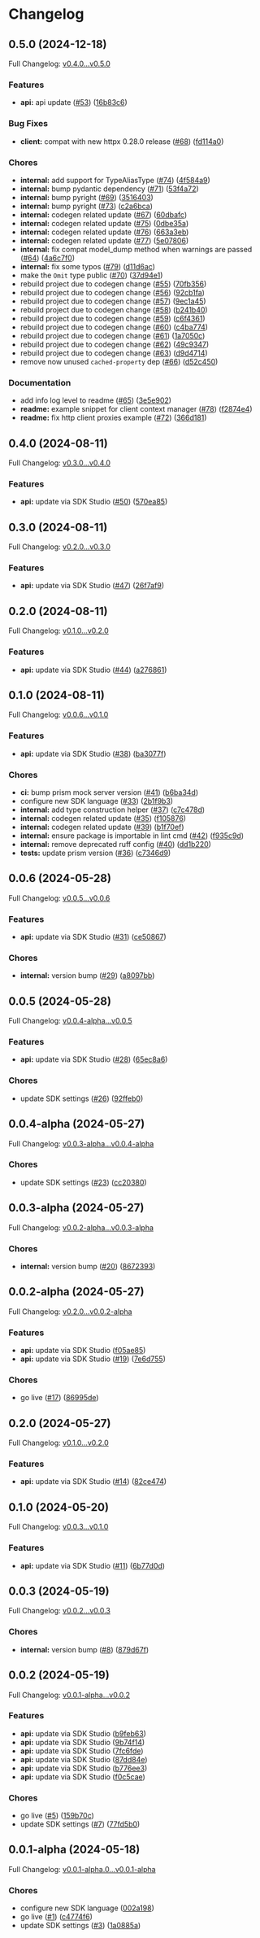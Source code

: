 # Changelog

## 0.5.0 (2024-12-18)

Full Changelog: [v0.4.0...v0.5.0](https://github.com/AltermindLabs/altmind-python/compare/v0.4.0...v0.5.0)

### Features

* **api:** api update ([#53](https://github.com/AltermindLabs/altmind-python/issues/53)) ([16b83c6](https://github.com/AltermindLabs/altmind-python/commit/16b83c67f7b6e2b13f6f32f996db250d59fd90fa))


### Bug Fixes

* **client:** compat with new httpx 0.28.0 release ([#68](https://github.com/AltermindLabs/altmind-python/issues/68)) ([fd114a0](https://github.com/AltermindLabs/altmind-python/commit/fd114a0200f887d59e0c759cebc0c4f88842dbee))


### Chores

* **internal:** add support for TypeAliasType ([#74](https://github.com/AltermindLabs/altmind-python/issues/74)) ([4f584a9](https://github.com/AltermindLabs/altmind-python/commit/4f584a9e5b23b44ad35f8f786de01f91eb428a7e))
* **internal:** bump pydantic dependency ([#71](https://github.com/AltermindLabs/altmind-python/issues/71)) ([53f4a72](https://github.com/AltermindLabs/altmind-python/commit/53f4a72ba261eff241b1533f0b99772ec57d7ca1))
* **internal:** bump pyright ([#69](https://github.com/AltermindLabs/altmind-python/issues/69)) ([3516403](https://github.com/AltermindLabs/altmind-python/commit/3516403a69a857670a509bf143eadf7e8e7275e9))
* **internal:** bump pyright ([#73](https://github.com/AltermindLabs/altmind-python/issues/73)) ([c2a6bca](https://github.com/AltermindLabs/altmind-python/commit/c2a6bca5fb3491f2320bb52a2841884222e9f027))
* **internal:** codegen related update ([#67](https://github.com/AltermindLabs/altmind-python/issues/67)) ([60dbafc](https://github.com/AltermindLabs/altmind-python/commit/60dbafc7287442cee6db6557a4c985090ba5ecf2))
* **internal:** codegen related update ([#75](https://github.com/AltermindLabs/altmind-python/issues/75)) ([0dbe35a](https://github.com/AltermindLabs/altmind-python/commit/0dbe35a44291a05aba57d06d709b1013d5897bb1))
* **internal:** codegen related update ([#76](https://github.com/AltermindLabs/altmind-python/issues/76)) ([663a3eb](https://github.com/AltermindLabs/altmind-python/commit/663a3eb435303928030a4b3302c90ed77eb3c1be))
* **internal:** codegen related update ([#77](https://github.com/AltermindLabs/altmind-python/issues/77)) ([5e07806](https://github.com/AltermindLabs/altmind-python/commit/5e078066ac9150ccc8fc73460576e139e8d0c06e))
* **internal:** fix compat model_dump method when warnings are passed ([#64](https://github.com/AltermindLabs/altmind-python/issues/64)) ([4a6c7f0](https://github.com/AltermindLabs/altmind-python/commit/4a6c7f0d2ca66800eec670024c14858699bc95ba))
* **internal:** fix some typos ([#79](https://github.com/AltermindLabs/altmind-python/issues/79)) ([d11d6ac](https://github.com/AltermindLabs/altmind-python/commit/d11d6aced7b4840a0355c76c2b8917da457b349c))
* make the `Omit` type public ([#70](https://github.com/AltermindLabs/altmind-python/issues/70)) ([37d94e1](https://github.com/AltermindLabs/altmind-python/commit/37d94e19a5ff59e316cbf8a246d766acd40bc6a0))
* rebuild project due to codegen change ([#55](https://github.com/AltermindLabs/altmind-python/issues/55)) ([70fb356](https://github.com/AltermindLabs/altmind-python/commit/70fb356f25165ea245fcbe70025bacfd78050e6a))
* rebuild project due to codegen change ([#56](https://github.com/AltermindLabs/altmind-python/issues/56)) ([92cb1fa](https://github.com/AltermindLabs/altmind-python/commit/92cb1fa651ec1ad18045e4c5a30b663bedd1f830))
* rebuild project due to codegen change ([#57](https://github.com/AltermindLabs/altmind-python/issues/57)) ([9ec1a45](https://github.com/AltermindLabs/altmind-python/commit/9ec1a45f64ee6bb908edc2130ce76a40cfe2de6a))
* rebuild project due to codegen change ([#58](https://github.com/AltermindLabs/altmind-python/issues/58)) ([b241b40](https://github.com/AltermindLabs/altmind-python/commit/b241b400c1398c9d15ab42057bb99e8656695e82))
* rebuild project due to codegen change ([#59](https://github.com/AltermindLabs/altmind-python/issues/59)) ([c6f4361](https://github.com/AltermindLabs/altmind-python/commit/c6f4361c425e6a35ada95a9a5e62af6a268ae205))
* rebuild project due to codegen change ([#60](https://github.com/AltermindLabs/altmind-python/issues/60)) ([c4ba774](https://github.com/AltermindLabs/altmind-python/commit/c4ba774bfc36800a8e59eb2d70eafd324d9c092f))
* rebuild project due to codegen change ([#61](https://github.com/AltermindLabs/altmind-python/issues/61)) ([1a7050c](https://github.com/AltermindLabs/altmind-python/commit/1a7050ce8c6b6e504bc733ad822781c5db8ba423))
* rebuild project due to codegen change ([#62](https://github.com/AltermindLabs/altmind-python/issues/62)) ([49c9347](https://github.com/AltermindLabs/altmind-python/commit/49c9347d071c73325955d41859eaf1abada507f7))
* rebuild project due to codegen change ([#63](https://github.com/AltermindLabs/altmind-python/issues/63)) ([d9d4714](https://github.com/AltermindLabs/altmind-python/commit/d9d471400e45a43cd91409648805058e86692f17))
* remove now unused `cached-property` dep ([#66](https://github.com/AltermindLabs/altmind-python/issues/66)) ([d52c450](https://github.com/AltermindLabs/altmind-python/commit/d52c4504f88f092da9ef3a43e9961d6697a1990c))


### Documentation

* add info log level to readme ([#65](https://github.com/AltermindLabs/altmind-python/issues/65)) ([3e5e902](https://github.com/AltermindLabs/altmind-python/commit/3e5e902fa732ad4cb88f71c5eaa387c113fac80b))
* **readme:** example snippet for client context manager ([#78](https://github.com/AltermindLabs/altmind-python/issues/78)) ([f2874e4](https://github.com/AltermindLabs/altmind-python/commit/f2874e4efa4bd14c351efe69c09aec3aa2ff2b99))
* **readme:** fix http client proxies example ([#72](https://github.com/AltermindLabs/altmind-python/issues/72)) ([366d181](https://github.com/AltermindLabs/altmind-python/commit/366d1814cbded74e82fd17d311eb3592c130b1d9))

## 0.4.0 (2024-08-11)

Full Changelog: [v0.3.0...v0.4.0](https://github.com/AltermindLabs/altmind-python/compare/v0.3.0...v0.4.0)

### Features

* **api:** update via SDK Studio ([#50](https://github.com/AltermindLabs/altmind-python/issues/50)) ([570ea85](https://github.com/AltermindLabs/altmind-python/commit/570ea8528cd9c425eb57357825b00127e57b45fa))

## 0.3.0 (2024-08-11)

Full Changelog: [v0.2.0...v0.3.0](https://github.com/AltermindLabs/altmind-python/compare/v0.2.0...v0.3.0)

### Features

* **api:** update via SDK Studio ([#47](https://github.com/AltermindLabs/altmind-python/issues/47)) ([26f7af9](https://github.com/AltermindLabs/altmind-python/commit/26f7af91bee25bca540e023b0245255ee9727882))

## 0.2.0 (2024-08-11)

Full Changelog: [v0.1.0...v0.2.0](https://github.com/AltermindLabs/altmind-python/compare/v0.1.0...v0.2.0)

### Features

* **api:** update via SDK Studio ([#44](https://github.com/AltermindLabs/altmind-python/issues/44)) ([a276861](https://github.com/AltermindLabs/altmind-python/commit/a276861d1332f30dd11deda4c790451a3d633585))

## 0.1.0 (2024-08-11)

Full Changelog: [v0.0.6...v0.1.0](https://github.com/AltermindLabs/altmind-python/compare/v0.0.6...v0.1.0)

### Features

* **api:** update via SDK Studio ([#38](https://github.com/AltermindLabs/altmind-python/issues/38)) ([ba3077f](https://github.com/AltermindLabs/altmind-python/commit/ba3077f1dde86e21ca369cdcb2536d8641c19670))


### Chores

* **ci:** bump prism mock server version ([#41](https://github.com/AltermindLabs/altmind-python/issues/41)) ([b6ba34d](https://github.com/AltermindLabs/altmind-python/commit/b6ba34d73436b45f8c3d2e5ec724f9d84f7eb1d4))
* configure new SDK language ([#33](https://github.com/AltermindLabs/altmind-python/issues/33)) ([2b1f9b3](https://github.com/AltermindLabs/altmind-python/commit/2b1f9b335f7fd042380cfece7539d5f5e28f9d0b))
* **internal:** add type construction helper ([#37](https://github.com/AltermindLabs/altmind-python/issues/37)) ([c7c478d](https://github.com/AltermindLabs/altmind-python/commit/c7c478d78fc4085a0f1222856f8107ef36ffd413))
* **internal:** codegen related update ([#35](https://github.com/AltermindLabs/altmind-python/issues/35)) ([f105876](https://github.com/AltermindLabs/altmind-python/commit/f105876ac84bbd1482c0f9be09bf53e6e72517ae))
* **internal:** codegen related update ([#39](https://github.com/AltermindLabs/altmind-python/issues/39)) ([b1f70ef](https://github.com/AltermindLabs/altmind-python/commit/b1f70ef9e25745d73a1e327af51ce3829060bee7))
* **internal:** ensure package is importable in lint cmd ([#42](https://github.com/AltermindLabs/altmind-python/issues/42)) ([f935c9d](https://github.com/AltermindLabs/altmind-python/commit/f935c9d2a0095527c28f2e5a324e697e4a6cd4f3))
* **internal:** remove deprecated ruff config ([#40](https://github.com/AltermindLabs/altmind-python/issues/40)) ([dd1b220](https://github.com/AltermindLabs/altmind-python/commit/dd1b220b82a9f89b862527ecf09a84d9dfb75063))
* **tests:** update prism version ([#36](https://github.com/AltermindLabs/altmind-python/issues/36)) ([c7346d9](https://github.com/AltermindLabs/altmind-python/commit/c7346d9879333ebe1aaa6775761c16b7f0b6e559))

## 0.0.6 (2024-05-28)

Full Changelog: [v0.0.5...v0.0.6](https://github.com/AltermindLabs/altmind-python/compare/v0.0.5...v0.0.6)

### Features

* **api:** update via SDK Studio ([#31](https://github.com/AltermindLabs/altmind-python/issues/31)) ([ce50867](https://github.com/AltermindLabs/altmind-python/commit/ce508670eef53ea1b6106b973d416ce02d6c1467))


### Chores

* **internal:** version bump ([#29](https://github.com/AltermindLabs/altmind-python/issues/29)) ([a8097bb](https://github.com/AltermindLabs/altmind-python/commit/a8097bb5238732bde6edf7b24b13511043a668c4))

## 0.0.5 (2024-05-28)

Full Changelog: [v0.0.4-alpha...v0.0.5](https://github.com/AltermindLabs/altmind-python/compare/v0.0.4-alpha...v0.0.5)

### Features

* **api:** update via SDK Studio ([#28](https://github.com/AltermindLabs/altmind-python/issues/28)) ([65ec8a6](https://github.com/AltermindLabs/altmind-python/commit/65ec8a6e3718a0ec24c2aca19bd4aee3023bd32d))


### Chores

* update SDK settings ([#26](https://github.com/AltermindLabs/altmind-python/issues/26)) ([92ffeb0](https://github.com/AltermindLabs/altmind-python/commit/92ffeb00512a8bc71e2e7ff4702a4bde3684c98b))

## 0.0.4-alpha (2024-05-27)

Full Changelog: [v0.0.3-alpha...v0.0.4-alpha](https://github.com/AltermindLabs/altmind-python/compare/v0.0.3-alpha...v0.0.4-alpha)

### Chores

* update SDK settings ([#23](https://github.com/AltermindLabs/altmind-python/issues/23)) ([cc20380](https://github.com/AltermindLabs/altmind-python/commit/cc2038091729cd63078c8ab26e1cfef348e6f43e))

## 0.0.3-alpha (2024-05-27)

Full Changelog: [v0.0.2-alpha...v0.0.3-alpha](https://github.com/AltermindLabs/altmind-python/compare/v0.0.2-alpha...v0.0.3-alpha)

### Chores

* **internal:** version bump ([#20](https://github.com/AltermindLabs/altmind-python/issues/20)) ([8672393](https://github.com/AltermindLabs/altmind-python/commit/86723935282517fc332757b26a63f815b587ceb4))

## 0.0.2-alpha (2024-05-27)

Full Changelog: [v0.2.0...v0.0.2-alpha](https://github.com/AltermindLabs/altmind-python/compare/v0.2.0...v0.0.2-alpha)

### Features

* **api:** update via SDK Studio ([f05ae85](https://github.com/AltermindLabs/altmind-python/commit/f05ae85883ced71f384979a346095978900b43c6))
* **api:** update via SDK Studio ([#19](https://github.com/AltermindLabs/altmind-python/issues/19)) ([7e6d755](https://github.com/AltermindLabs/altmind-python/commit/7e6d755336989d39d5fababa2eee328f775b879c))


### Chores

* go live ([#17](https://github.com/AltermindLabs/altmind-python/issues/17)) ([86995de](https://github.com/AltermindLabs/altmind-python/commit/86995de77004877380a3728c2678a9be2940c6a3))

## 0.2.0 (2024-05-27)

Full Changelog: [v0.1.0...v0.2.0](https://github.com/AltermindLabs/altmind-python/compare/v0.1.0...v0.2.0)

### Features

* **api:** update via SDK Studio ([#14](https://github.com/AltermindLabs/altmind-python/issues/14)) ([82ce474](https://github.com/AltermindLabs/altmind-python/commit/82ce474c587fa94b40ff40ca62b319debf63b14e))

## 0.1.0 (2024-05-20)

Full Changelog: [v0.0.3...v0.1.0](https://github.com/AltermindLabs/altmind-python/compare/v0.0.3...v0.1.0)

### Features

* **api:** update via SDK Studio ([#11](https://github.com/AltermindLabs/altmind-python/issues/11)) ([6b77d0d](https://github.com/AltermindLabs/altmind-python/commit/6b77d0dd3b27b8b0072dcefee2d66f8d1fcba6d7))

## 0.0.3 (2024-05-19)

Full Changelog: [v0.0.2...v0.0.3](https://github.com/AltermindLabs/altmind-python/compare/v0.0.2...v0.0.3)

### Chores

* **internal:** version bump ([#8](https://github.com/AltermindLabs/altmind-python/issues/8)) ([879d67f](https://github.com/AltermindLabs/altmind-python/commit/879d67f801169a5b259db00dc242abae94b7a3ab))

## 0.0.2 (2024-05-19)

Full Changelog: [v0.0.1-alpha...v0.0.2](https://github.com/AltermindLabs/altmind-python/compare/v0.0.1-alpha...v0.0.2)

### Features

* **api:** update via SDK Studio ([b9feb63](https://github.com/AltermindLabs/altmind-python/commit/b9feb63fcce10999369dbafac5355a1d9ca44149))
* **api:** update via SDK Studio ([9b74f14](https://github.com/AltermindLabs/altmind-python/commit/9b74f14c9624e0a5a8f9ccc2a0baacc77dc79ea0))
* **api:** update via SDK Studio ([7fc6fde](https://github.com/AltermindLabs/altmind-python/commit/7fc6fde731c3bfa3dcb5e7a688c2f4efcc92928e))
* **api:** update via SDK Studio ([87dd84e](https://github.com/AltermindLabs/altmind-python/commit/87dd84e6eae8f343494a304ef76e9850be23d1a6))
* **api:** update via SDK Studio ([b776ee3](https://github.com/AltermindLabs/altmind-python/commit/b776ee34f0a225e2de00b575bdc78cc93070f202))
* **api:** update via SDK Studio ([f0c5cae](https://github.com/AltermindLabs/altmind-python/commit/f0c5cae4ed6e8bd671863b7e8ad3bec018aff425))


### Chores

* go live ([#5](https://github.com/AltermindLabs/altmind-python/issues/5)) ([159b70c](https://github.com/AltermindLabs/altmind-python/commit/159b70ca469df0160e10020a5cf3028f25ca9ad8))
* update SDK settings ([#7](https://github.com/AltermindLabs/altmind-python/issues/7)) ([77fd5b0](https://github.com/AltermindLabs/altmind-python/commit/77fd5b0554f9d4db7fd084dcccefd4f6633dd4ad))

## 0.0.1-alpha (2024-05-18)

Full Changelog: [v0.0.1-alpha.0...v0.0.1-alpha](https://github.com/AltermindLabs/altmind-python/compare/v0.0.1-alpha.0...v0.0.1-alpha)

### Chores

* configure new SDK language ([002a198](https://github.com/AltermindLabs/altmind-python/commit/002a1984a136a46bc716002537d4df8de9beb121))
* go live ([#1](https://github.com/AltermindLabs/altmind-python/issues/1)) ([c4774f6](https://github.com/AltermindLabs/altmind-python/commit/c4774f6c665041b281933d1d44caae2a108ab521))
* update SDK settings ([#3](https://github.com/AltermindLabs/altmind-python/issues/3)) ([1a0885a](https://github.com/AltermindLabs/altmind-python/commit/1a0885a451badbd871740e93333067193f3100bb))
